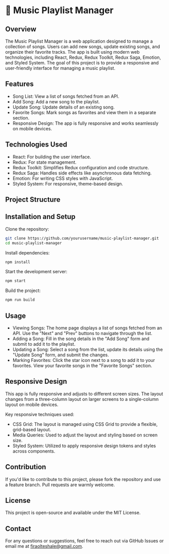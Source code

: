 # 🎵 Music Playlist Manager

## Overview
The Music Playlist Manager is a web application designed to manage a collection of songs. Users can add new songs, update existing songs, and organize their favorite tracks. The app is built using modern web technologies, including React, Redux, Redux Toolkit, Redux Saga, Emotion, and Styled System. The goal of this project is to provide a responsive and user-friendly interface for managing a music playlist.

## Features
- Song List: View a list of songs fetched from an API.
- Add Song: Add a new song to the playlist.
- Update Song: Update details of an existing song.
- Favorite Songs: Mark songs as favorites and view them in a separate section.
- Responsive Design: The app is fully responsive and works seamlessly on mobile devices.

## Technologies Used
- React: For building the user interface.
- Redux: For state management.
- Redux Toolkit: Simplifies Redux configuration and code structure.
- Redux Saga: Handles side effects like asynchronous data fetching.
- Emotion: For writing CSS styles with JavaScript.
- Styled System: For responsive, theme-based design.

## Project Structure

## Installation and Setup
Clone the repository:

```bash
git clone https://github.com/yourusername/music-playlist-manager.git
cd music-playlist-manager
```

Install dependencies:

```bash
npm install
```

Start the development server:

```bash
npm start
```

Build the project:

```bash
npm run build
```

## Usage
- Viewing Songs: The home page displays a list of songs fetched from an API. Use the "Next" and "Prev" buttons to navigate through the list.
- Adding a Song: Fill in the song details in the "Add Song" form and submit to add it to the playlist.
- Updating a Song: Select a song from the list, update its details using the "Update Song" form, and submit the changes.
- Marking Favorites: Click the star icon next to a song to add it to your favorites. View your favorite songs in the "Favorite Songs" section.

## Responsive Design
This app is fully responsive and adjusts to different screen sizes. The layout changes from a three-column layout on larger screens to a single-column layout on mobile devices.

Key responsive techniques used:
- CSS Grid: The layout is managed using CSS Grid to provide a flexible, grid-based layout.
- Media Queries: Used to adjust the layout and styling based on screen size.
- Styled System: Utilized to apply responsive design tokens and styles across components.

## Contribution
If you'd like to contribute to this project, please fork the repository and use a feature branch. Pull requests are warmly welcome.

## License
This project is open-source and available under the MIT License.

## Contact
For any questions or suggestions, feel free to reach out via GitHub Issues or email me at firaolteshale@gmail.com.